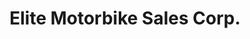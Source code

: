 ---
title: "Elite Motorbike Sales Corp."
url: /bacnotan/elite-motorbike-sales-corp/
shop: motorcycle
---